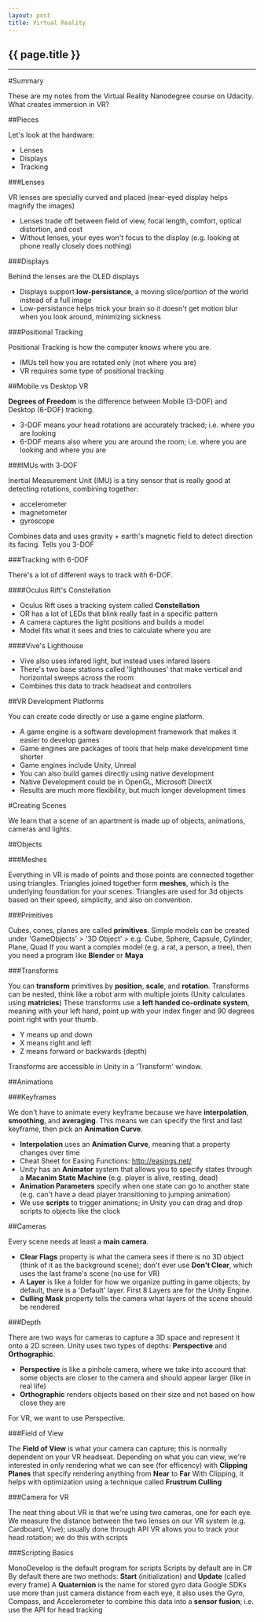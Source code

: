 ```yaml
---
layout: post
title: Virtual Reality
---
```


## {{ page.title }}


- - - -

#Summary

These are my notes from the Virtual Reality Nanodegree course on Udacity. What creates immersion in VR?

##Pieces

Let's look at the hardware:

* Lenses
* Displays
* Tracking

###Lenses

VR lenses are specially curved and placed (near-eyed display helps magnify the images)

* Lenses trade off between field of view, focal length, comfort, optical distortion, and cost
* Without lenses, your eyes won't focus to the display (e.g. looking at phone really closely does nothing)

###Displays

Behind the lenses are the OLED displays

* Displays support **low-persistance**, a moving slice/portion of the world instead of a full image
* Low-persistance helps trick your brain so it doesn't get motion blur when you look around, minimizing sickness

###Positional Tracking

Positional Tracking is how the computer knows where you are.

* IMUs tell how you are rotated only (not where you are)
* VR requires some type of positional tracking

##Mobile vs Desktop VR

**Degrees of Freedom** is the difference between Mobile (3-DOF) and Desktop (6-DOF) tracking.

* 3-DOF means your head rotations are accurately tracked; i.e. where you are looking
* 6-DOF means also where you are around the room; i.e. where you are looking and where you are

###IMUs with 3-DOF

Inertial Measurement Unit (IMU) is a tiny sensor that is really good at detecting rotations, combining together:

* accelerometer
* magnetometer
* gyroscope

Combines data and uses gravity + earth's magnetic field to detect direction its facing. Tells you 3-DOF

###Tracking with 6-DOF

There's a lot of different ways to track with 6-DOF.

####Oculus Rift's Constellation

* Oculus Rift uses a tracking system called **Constellation**
* OR has a lot of LEDs that blink really fast in a specific pattern
* A camera captures the light positions and builds a model
* Model fits what it sees and tries to calculate where you are

####Vive's Lighthouse

* Vive also uses infared light, but instead uses infared lasers
* There's two base stations called 'lighthouses' that make vertical and horizontal sweeps across the room
* Combines this data to track headseat and controllers

##VR Development Platforms

You can create code directly or use a game engine platform.

* A game engine is a software development framework that makes it easier to develop games
* Game engines are packages of tools that help make development time shorter
* Game engines include Unity, Unreal
* You can also build games directly using native development
* Native Development could be in OpenGL, Microsoft DirectX
* Results are much more flexibility, but much longer development times

#Creating Scenes

We learn that a scene of an apartment is made up of objects, animations, cameras and lights.

##Objects

###Meshes

Everything in VR is made of points and those points are connected together using triangles.
Triangles joined together form **meshes**, which is the underlying foundation for your scenes.
Triangles are used for 3d objects based on their speed, simplicity, and also on convention.

###Primitives

Cubes, cones, planes are called **primitives**.
Simple models can be created under 'GameObjects' > '3D Object' > e.g. Cube, Sphere, Capsule, Cylinder, Plane, Quad
If you want a complex model (e.g. a rat, a person, a tree), then you need a program like **Blender** or **Maya**

###Transforms

You can **transform** primitives by **position**, **scale**, and **rotation**.
Transforms can be nested, think like a robot arm with multiple joints (Unity calculates using **matricies**)
These transforms use a **left handed co-ordinate system**, meaning with your left hand, point up with your index finger and 90 degrees point right with your thumb.

* Y means up and down
* X means right and left
* Z means forward or backwards (depth)

Transforms are accessible in Unity in a 'Transform' window.

##Animations

###Keyframes

We don't have to animate every keyframe because we have **interpolation**, **smoothing**, and **averaging**. This means we can specify the first and last keyframe, then pick an **Animation Curve**.

* **Interpolation** uses an **Animation Curve**, meaning that a property changes over time
* Cheat Sheet for Easing Functions: http://easings.net/
* Unity has an **Animator** system that allows you to specify states through a **Macanim State Machine** (e.g. player is alive, resting, dead)
* **Animation Parameters** specify when one state can go to another state (e.g. can't have a dead player transitioning to jumping animation)
* We use **scripts** to trigger animations; in Unity you can drag and drop scripts to objects like the clock

##Cameras

Every scene needs at least a **main camera**.

* **Clear Flags** property is what the camera sees if there is no 3D object (think of it as the background scene); don't ever use **Don't Clear**, which uses the last frame's scene (no use for VR)
* A **Layer** is like a folder for how we organize putting in game objects; by default, there is a 'Default' layer. First 8 Layers are for the Unity Engine.
*  **Culling Mask** property tells the camera what layers of the scene should be rendered

###Depth

There are two ways for cameras to capture a 3D space and represent it onto a 2D screen. Unity uses two types of depths: **Perspective** and **Orthographic**.

* **Perspective** is like a pinhole camera, where we take into account that some objects are closer to the camera and should appear larger (like in real life)
* **Orthographic** renders objects based on their size and not based on how close they are

For VR, we want to use Perspective.

###Field of View

The **Field of View** is what your camera can capture; this is normally dependent on your VR headseat.
Depending on what you can view, we're interested in only rendering what we can see (for efficency) with **Clipping Planes** that specify rendering anything from **Near** to **Far**
With Clipping, it helps with optimization using a technique called **Frustrum Culling**

###Camera for VR

The neat thing about VR is that we're using two cameras, one for each eye.
We measure the distance between the two lenses on our VR system (e.g. Cardboard, Vive); usually done through API
VR allows you to track your head rotation; we do this with scripts

###Scripting Basics

MonoDevelop is the default program for scripts
Scripts by default are in C#
By default there are two methods: **Start** (initialization) and **Update** (called every frame)
A **Quaternion** is the name for stored gyro data
Google SDKs use more than just camera distance from each eye, it also uses the Gyro, Compass, and Accelerometer to combine this data into a **sensor fusion**; i.e. use the API for head tracking

